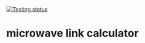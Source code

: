 [![Testing status](https://github.com/ddipp/mlc/actions/workflows/pytest.yml/badge.svg)](https://github.com/ddipp/mlc/actions)
# microwave link calculator
